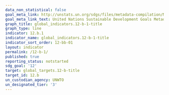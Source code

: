 ```yaml
---
data_non_statistical: false
goal_meta_link: http://unstats.un.org/sdgs/files/metadata-compilation/Metadata-Goal-12.pdf
goal_meta_link_text: United Nations Sustainable Development Goals Metadata (pdf 782kB)
graph_title: global_indicators.12-b-1-title
graph_type: line
indicator: 12.b.1
indicator_name: global_indicators.12-b-1-title
indicator_sort_order: 12-bb-01
layout: indicator
permalink: /12-b-1/
published: true
reporting_status: notstarted
sdg_goal: '12'
target: global_targets.12-b-title
target_id: 12.b
un_custodian_agency: UNWTO
un_designated_tier: '3'
---
```


